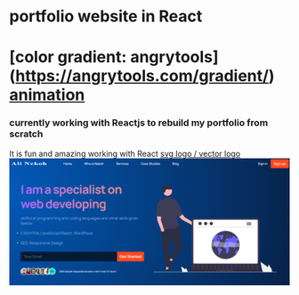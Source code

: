 # portfolio website in React

[color gradient: angrytools] (https://angrytools.com/gradient/) 
[animation ](https://animista.net/play/basic)
=======
### currently working with Reactjs to rebuild my portfolio from scratch 
It is fun and amazing working with React 
[svg logo / vector logo](vectr.com)
![Screen Schot](https://github.com/aliniko/Ali-Nekoh-React-Portfolio-/blob/main/src/assets/screen-shot.png?raw=true )